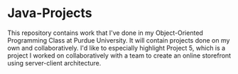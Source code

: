 # Java-Projects

This repository contains work that I've done in my Object-Oriented Programming Class at Purdue University. It will contain projects done on my own and collaboratively. I'd like to especially highlight Project 5, which is a project I worked on collaboratively with a team to create an online storefront using server-client architecture.
